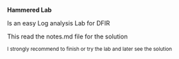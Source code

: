 **Hammered Lab**

Is an easy Log analysis Lab for DFIR

This read the notes.md file for the solution

<sub>I strongly recommend to finish or try the lab and later see the solution</sub>
